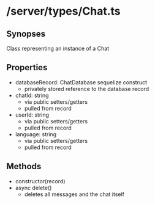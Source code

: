 # /server/types/Chat.ts

## Synopses
Class representing an instance of a Chat

## Properties
- databaseRecord: ChatDatabase sequelize construct
  - privately stored reference to the database record
- chatId: string
  - via public setters/getters
  - pulled from record
- userId: string
  - via public setters/getters
  - pulled from record
- language: string
  - via public setters/getters
  - pulled from record

## Methods
- constructor(record)
- async delete()
  - deletes all messages and the chat itself